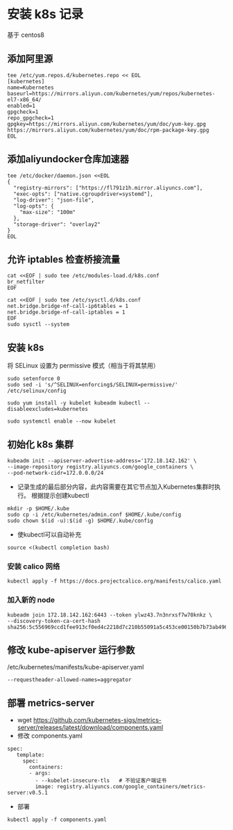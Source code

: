 # 安装 k8s 记录
基于 centos8
## 添加阿里源
```
tee /etc/yum.repos.d/kubernetes.repo << EOL
[kubernetes]
name=Kubernetes
baseurl=https://mirrors.aliyun.com/kubernetes/yum/repos/kubernetes-el7-x86_64/
enabled=1
gpgcheck=1
repo_gpgcheck=1
gpgkey=https://mirrors.aliyun.com/kubernetes/yum/doc/yum-key.gpg https://mirrors.aliyun.com/kubernetes/yum/doc/rpm-package-key.gpg
EOL
```
## 添加aliyundocker仓库加速器
```
tee /etc/docker/daemon.json <<EOL
{
  "registry-mirrors": ["https://fl791z1h.mirror.aliyuncs.com"],
  "exec-opts": ["native.cgroupdriver=systemd"],
  "log-driver": "json-file",
  "log-opts": {
    "max-size": "100m"
  },
  "storage-driver": "overlay2"
}
EOL
```
## 允许 iptables 检查桥接流量
```
cat <<EOF | sudo tee /etc/modules-load.d/k8s.conf
br_netfilter
EOF

cat <<EOF | sudo tee /etc/sysctl.d/k8s.conf
net.bridge.bridge-nf-call-ip6tables = 1
net.bridge.bridge-nf-call-iptables = 1
EOF
sudo sysctl --system
```
## 安装 k8s
将 SELinux 设置为 permissive 模式（相当于将其禁用）
```
sudo setenforce 0
sudo sed -i 's/^SELINUX=enforcing$/SELINUX=permissive/' /etc/selinux/config

sudo yum install -y kubelet kubeadm kubectl --disableexcludes=kubernetes

sudo systemctl enable --now kubelet
```
## 初始化 k8s 集群
```
kubeadm init --apiserver-advertise-address='172.18.142.162' \
--image-repository registry.aliyuncs.com/google_containers \
--pod-network-cidr=172.0.0.0/24
```
- 记录生成的最后部分内容，此内容需要在其它节点加入Kubernetes集群时执行。
根据提示创建kubectl
```
mkdir -p $HOME/.kube
sudo cp -i /etc/kubernetes/admin.conf $HOME/.kube/config
sudo chown $(id -u):$(id -g) $HOME/.kube/config
```
- 使kubectl可以自动补充
```
source <(kubectl completion bash)
```
### 安装 calico 网络
```
kubectl apply -f https://docs.projectcalico.org/manifests/calico.yaml
```
### 加入新的 node
```
kubeadm join 172.18.142.162:6443 --token ylwz43.7n3nrxsf7w70knkz \
--discovery-token-ca-cert-hash sha256:5c556969ccd1fee913cf0ed4c2218d7c210b55091a5c453ce00150b7b73ab496
```
## 修改 kube-apiserver 运行参数
/etc/kubernetes/manifests/kube-apiserver.yaml
```
--requestheader-allowed-names=aggregator
```
## 部署 metrics-server
- wget https://github.com/kubernetes-sigs/metrics-server/releases/latest/download/components.yaml
- 修改 components.yaml
```
spec:
   template:
     spec:
       containers:
       - args:
         - --kubelet-insecure-tls   # 不验证客户端证书
         image: registry.aliyuncs.com/google_containers/metrics-server:v0.5.1
```
- 部署 
```
kubectl apply -f components.yaml
```

